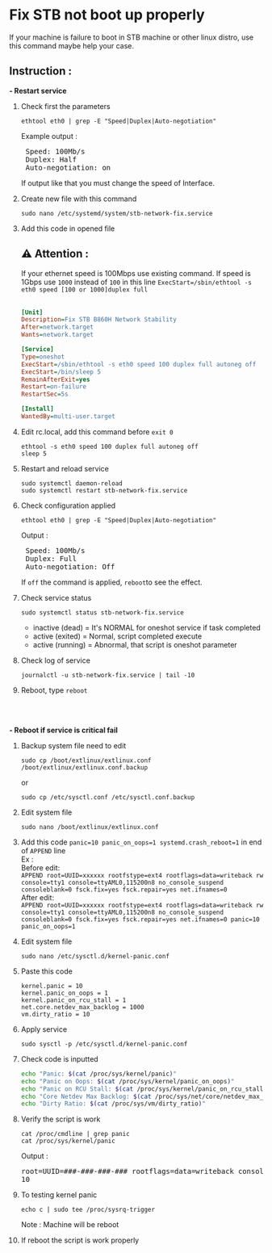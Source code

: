 # Fix STB not boot up properly
If your machine is failure to boot in STB machine or other linux distro, use this command maybe help your case.

## Instruction :
**- Restart service**

1. Check first the parameters
    ```console
    ethtool eth0 | grep -E "Speed|Duplex|Auto-negotiation"
    ```
    Example output :
   <pre>
    Speed: 100Mb/s
    Duplex: Half
    Auto-negotiation: on    </pre>
    If output like that you must change the speed of Interface.

3. Create new file with this command
    ```console
    sudo nano /etc/systemd/system/stb-network-fix.service
    ```
4. Add  this code in opened file <br>
    ## ⚠️  Attention : <br>
    If your ethernet speed is 100Mbps use existing command. If speed is 1Gbps use `1000` instead of `100` in this line `ExecStart=/sbin/ethtool -s eth0 speed [100 or 1000]duplex full`
    <br>
    <br>

    ```ini
    [Unit]
    Description=Fix STB B860H Network Stability
    After=network.target
    Wants=network.target

    [Service]
    Type=oneshot
    ExecStart=/sbin/ethtool -s eth0 speed 100 duplex full autoneg off
    ExecStart=/bin/sleep 5
    RemainAfterExit=yes
    Restart=on-failure
    RestartSec=5s
    
    [Install]
    WantedBy=multi-user.target
    ```
5. Edit rc.local, add this command before `exit 0`
    ```
    ethtool -s eth0 speed 100 duplex full autoneg off
    sleep 5
    ```
5. Restart and reload service
    ``` console
    sudo systemctl daemon-reload
    sudo systemctl restart stb-network-fix.service
    ```
6. Check configuration applied
    ```console
    ethtool eth0 | grep -E "Speed|Duplex|Auto-negotiation"
    ```
    Output :
    <pre>
    Speed: 100Mb/s
    Duplex: Full
    Auto-negotiation: Off </pre>
    If `off` the command is applied, `reboot`to see the effect.
7. Check service status
    ```console
    sudo systemctl status stb-network-fix.service
    ```
    - inactive (dead) = It's NORMAL for oneshot service if task completed
    - active (exited) = Normal, script completed execute
    - active (running) = Abnormal, that script is oneshot parameter
8. Check log of service
    ```console
    journalctl -u stb-network-fix.service | tail -10
    ```
9. Reboot, type `reboot`
<br>
<br>

**- Reboot if service is critical fail**
1. Backup system file need to edit
    ```console
    sudo cp /boot/extlinux/extlinux.conf /boot/extlinux/extlinux.conf.backup
    ```
    or
    ```console
    sudo cp /etc/sysctl.conf /etc/sysctl.conf.backup
    ```
   
2. Edit system file
    ```console
    sudo nano /boot/extlinux/extlinux.conf
    ```
3. Add this code `panic=10 panic_on_oops=1 systemd.crash_reboot=1` in end of `APPEND` line <br>
    Ex : <br>
    Before edit:<br>
    `APPEND root=UUID=xxxxxx rootfstype=ext4 rootflags=data=writeback rw console=tty1 console=ttyAML0,115200n8 no_console_suspend consoleblank=0 fsck.fix=yes fsck.repair=yes net.ifnames=0` <br>
    After edit:<br>
    `APPEND root=UUID=xxxxxx rootfstype=ext4 rootflags=data=writeback rw console=tty1 console=ttyAML0,115200n8 no_console_suspend consoleblank=0 fsck.fix=yes fsck.repair=yes net.ifnames=0 panic=10 panic_on_oops=1`

4. Edit system file
    ```console
    sudo nano /etc/sysctl.d/kernel-panic.conf
    ```
5. Paste this code
    ```console
    kernel.panic = 10
    kernel.panic_on_oops = 1
    kernel.panic_on_rcu_stall = 1
    net.core.netdev_max_backlog = 1000
    vm.dirty_ratio = 10
    ```
6. Apply service
    ```console
    sudo sysctl -p /etc/sysctl.d/kernel-panic.conf
    ```
7. Check code is inputted
    ```bash
    echo "Panic: $(cat /proc/sys/kernel/panic)"
    echo "Panic on Oops: $(cat /proc/sys/kernel/panic_on_oops)"
    echo "Panic on RCU Stall: $(cat /proc/sys/kernel/panic_on_rcu_stall)"
    echo "Core Netdev Max Backlog: $(cat /proc/sys/net/core/netdev_max_backlog)"
    echo "Dirty Ratio: $(cat /proc/sys/vm/dirty_ratio)"
    ```
8. Verify the script is work
    ```console
    cat /proc/cmdline | grep panic
    cat /proc/sys/kernel/panic
    ```
    Output :
    <pre>root=UUID=###-###-###-### rootflags=data=writeback console=***,*** console=tty0 rw no_console_suspend consoleblank=0 fsck.fix=yes fsck.repair=yes net.ifnames=0 splash plymouth.ignore-serial-consoles panic=10 panic_on_oops=1
   10</pre>
9. To testing kernel panic
    ```console
    echo c | sudo tee /proc/sysrq-trigger
    ```
    Note : Machine will be reboot
10. If reboot the script is work properly
